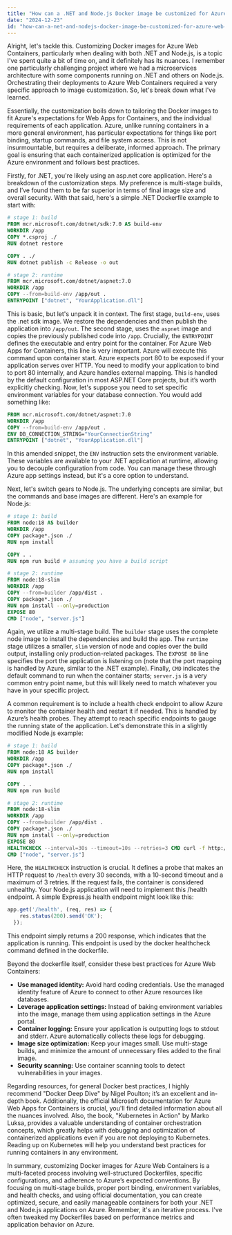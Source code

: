 ```yaml
---
title: "How can a .NET and Node.js Docker image be customized for Azure Web Containers?"
date: "2024-12-23"
id: "how-can-a-net-and-nodejs-docker-image-be-customized-for-azure-web-containers"
---
```


Alright, let's tackle this. Customizing Docker images for Azure Web Containers, particularly when dealing with both .NET and Node.js, is a topic I've spent quite a bit of time on, and it definitely has its nuances. I remember one particularly challenging project where we had a microservices architecture with some components running on .NET and others on Node.js. Orchestrating their deployments to Azure Web Containers required a very specific approach to image customization. So, let's break down what I've learned.

Essentially, the customization boils down to tailoring the Docker images to fit Azure's expectations for Web Apps for Containers, and the individual requirements of each application. Azure, unlike running containers in a more general environment, has particular expectations for things like port binding, startup commands, and file system access. This is not insurmountable, but requires a deliberate, informed approach. The primary goal is ensuring that each containerized application is optimized for the Azure environment and follows best practices.

Firstly, for .NET, you're likely using an asp.net core application. Here's a breakdown of the customization steps. My preference is multi-stage builds, and I’ve found them to be far superior in terms of final image size and overall security. With that said, here's a simple .NET Dockerfile example to start with:

```dockerfile
# stage 1: build
FROM mcr.microsoft.com/dotnet/sdk:7.0 AS build-env
WORKDIR /app
COPY *.csproj ./
RUN dotnet restore

COPY . ./
RUN dotnet publish -c Release -o out

# stage 2: runtime
FROM mcr.microsoft.com/dotnet/aspnet:7.0
WORKDIR /app
COPY --from=build-env /app/out .
ENTRYPOINT ["dotnet", "YourApplication.dll"]
```

This is basic, but let's unpack it in context. The first stage, `build-env`, uses the .net sdk image. We restore the dependencies and then publish the application into `/app/out`. The second stage, uses the `aspnet` image and copies the previously published code into `/app`. Crucially, the `ENTRYPOINT` defines the executable and entry point for the container. For Azure Web Apps for Containers, this line is very important. Azure will execute this command upon container start. Azure expects port 80 to be exposed if your application serves over HTTP. You need to modify your application to bind to port 80 internally, and Azure handles external mapping. This is handled by the default configuration in most ASP.NET Core projects, but it’s worth explicitly checking. Now, let's suppose you need to set specific environment variables for your database connection. You would add something like:

```dockerfile
FROM mcr.microsoft.com/dotnet/aspnet:7.0
WORKDIR /app
COPY --from=build-env /app/out .
ENV DB_CONNECTION_STRING="YourConnectionString"
ENTRYPOINT ["dotnet", "YourApplication.dll"]
```
In this amended snippet, the `ENV` instruction sets the environment variable. These variables are available to your .NET application at runtime, allowing you to decouple configuration from code. You can manage these through Azure app settings instead, but it's a core option to understand.

Next, let's switch gears to Node.js. The underlying concepts are similar, but the commands and base images are different. Here's an example for Node.js:

```dockerfile
# stage 1: build
FROM node:18 AS builder
WORKDIR /app
COPY package*.json ./
RUN npm install

COPY . .
RUN npm run build # assuming you have a build script

# stage 2: runtime
FROM node:18-slim
WORKDIR /app
COPY --from=builder /app/dist .
COPY package*.json ./
RUN npm install --only=production
EXPOSE 80
CMD ["node", "server.js"]
```

Again, we utilize a multi-stage build. The `builder` stage uses the complete node image to install the dependencies and build the app. The `runtime` stage utilizes a smaller, `slim` version of node and copies over the build output, installing only production-related packages. The `EXPOSE 80` line specifies the port the application is listening on (note that the port mapping is handled by Azure, similar to the .NET example). Finally, `CMD` indicates the default command to run when the container starts; `server.js` is a very common entry point name, but this will likely need to match whatever you have in your specific project.

A common requirement is to include a health check endpoint to allow Azure to monitor the container health and restart it if needed. This is handled by Azure’s health probes. They attempt to reach specific endpoints to gauge the running state of the application. Let's demonstrate this in a slightly modified Node.js example:

```dockerfile
# stage 1: build
FROM node:18 AS builder
WORKDIR /app
COPY package*.json ./
RUN npm install

COPY . .
RUN npm run build

# stage 2: runtime
FROM node:18-slim
WORKDIR /app
COPY --from=builder /app/dist .
COPY package*.json ./
RUN npm install --only=production
EXPOSE 80
HEALTHCHECK --interval=30s --timeout=10s --retries=3 CMD curl -f http://localhost:80/health || exit 1
CMD ["node", "server.js"]
```

Here, the `HEALTHCHECK` instruction is crucial. It defines a probe that makes an HTTP request to `/health` every 30 seconds, with a 10-second timeout and a maximum of 3 retries. If the request fails, the container is considered unhealthy. Your Node.js application will need to implement this /health endpoint. A simple Express.js health endpoint might look like this:
```javascript
app.get('/health', (req, res) => {
    res.status(200).send('OK');
  });
```
This endpoint simply returns a 200 response, which indicates that the application is running. This endpoint is used by the docker healthcheck command defined in the dockerfile.

Beyond the dockerfile itself, consider these best practices for Azure Web Containers:
*   **Use managed identity:** Avoid hard coding credentials. Use the managed identity feature of Azure to connect to other Azure resources like databases.
*   **Leverage application settings:** Instead of baking environment variables into the image, manage them using application settings in the Azure portal.
*   **Container logging:** Ensure your application is outputting logs to stdout and stderr. Azure automatically collects these logs for debugging.
*   **Image size optimization:** Keep your images small. Use multi-stage builds, and minimize the amount of unnecessary files added to the final image.
*   **Security scanning:** Use container scanning tools to detect vulnerabilities in your images.

Regarding resources, for general Docker best practices, I highly recommend "Docker Deep Dive" by Nigel Poulton; it’s an excellent and in-depth book. Additionally, the official Microsoft documentation for Azure Web Apps for Containers is crucial, you'll find detailed information about all the nuances involved. Also, the book, "Kubernetes in Action" by Marko Luksa, provides a valuable understanding of container orchestration concepts, which greatly helps with debugging and optimization of containerized applications even if you are not deploying to Kubernetes. Reading up on Kubernetes will help you understand best practices for running containers in any environment.

In summary, customizing Docker images for Azure Web Containers is a multi-faceted process involving well-structured Dockerfiles, specific configurations, and adherence to Azure’s expected conventions. By focusing on multi-stage builds, proper port binding, environment variables, and health checks, and using official documentation, you can create optimized, secure, and easily manageable containers for both your .NET and Node.js applications on Azure. Remember, it's an iterative process. I've often tweaked my Dockerfiles based on performance metrics and application behavior on Azure.
